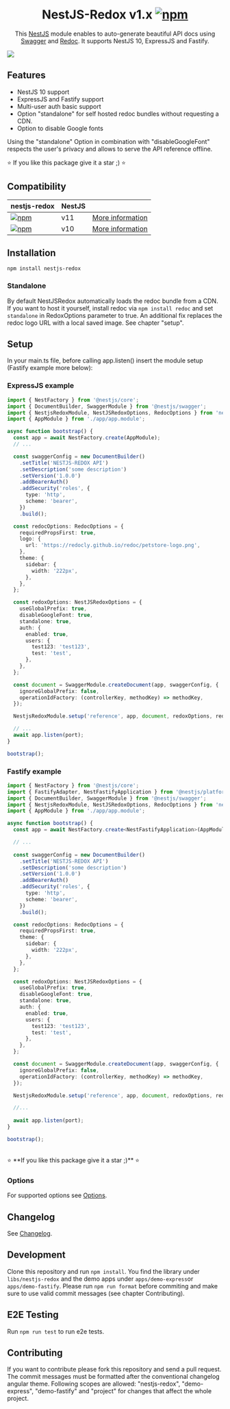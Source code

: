 <h1 style="text-align: center;" align="center">NestJS-Redox v1.x <a href="https://www.npmjs.com/package/nestjs-redox/v/1x"><img alt="npm" src="https://img.shields.io/npm/v/nestjs-redox/1x"></a></h1>

<p style="text-align: center;" align="center">This <a href="https://docs.nestjs.com/">NestJS</a> module enables to auto-generate beautiful API docs using <a href="https://www.openapis.org/">Swagger</a> and <a href="https://github.com/Redocly/redoc/tree/main">Redoc</a>. It supports NestJS 10, ExpressJS and Fastify.</p>

<img src="https://raw.githubusercontent.com/Redocly/redoc/main/demo/redoc-demo.png" />

## Features

- NestJS 10 support
- ExpressJS and Fastify support
- Multi-user auth basic support
- Option "standalone" for self hosted redoc bundles without requesting a CDN.
- Option to disable Google fonts

Using the "standalone" Option in combination with "disableGoogleFont" respects the user's privacy and allows to serve the API reference offline.

⭐️ If you like this package give it a star ;) ⭐️

## Compatibility

<table>
<thead>
<tr>
<th>nestjs-redox</th>
<th>NestJS</th>
<th></th>
</tr>
</thead>
<tbody>
<tr>
<td>
  <a href="https://www.npmjs.com/package/nestjs-redox"><img alt="npm" src="https://img.shields.io/npm/v/nestjs-redox/latest"></a>
</td>
<td>
  v11
</td>
<td><a href="https://github.com/julianpoemp/nestjs-redox/blob/main/README.md">More information</a></td>
</tr>
<tr>
<td>
  <a href="https://www.npmjs.com/package/nestjs-redox/v/1x"><img alt="npm" src="https://img.shields.io/npm/v/nestjs-redox/1x"></a>
</td>
<td>
  v10
</td>
<td><a href="https://github.com/julianpoemp/nestjs-redox/blob/v1.x/README.md">More information</a></td>
</tr>
</tbody>
</table>

## Installation

`npm install nestjs-redox`

### Standalone

By default NestJSRedox automatically loads the redoc bundle from a CDN. If you want to host it yourself, install redoc via `npm install redoc` and set `standalone` in RedoxOptions parameter to true. An additional fix replaces the redoc logo URL with a local saved image.
See chapter "setup".

## Setup

In your main.ts file, before calling app.listen() insert the module setup (Fastify example more below):

### ExpressJS example

```typescript
import { NestFactory } from '@nestjs/core';
import { DocumentBuilder, SwaggerModule } from '@nestjs/swagger';
import { NestjsRedoxModule, NestJSRedoxOptions, RedocOptions } from 'nestjs-redox';
import { AppModule } from './app/app.module';

async function bootstrap() {
  const app = await NestFactory.create(AppModule);
  // ...

  const swaggerConfig = new DocumentBuilder()
    .setTitle('NESTJS-REDOX API')
    .setDescription('some description')
    .setVersion('1.0.0')
    .addBearerAuth()
    .addSecurity('roles', {
      type: 'http',
      scheme: 'bearer',
    })
    .build();

  const redocOptions: RedocOptions = {
    requiredPropsFirst: true,
    logo: {
      url: 'https://redocly.github.io/redoc/petstore-logo.png',
    },
    theme: {
      sidebar: {
        width: '222px',
      },
    },
  };

  const redoxOptions: NestJSRedoxOptions = {
    useGlobalPrefix: true,
    disableGoogleFont: true,
    standalone: true,
    auth: {
      enabled: true,
      users: {
        test123: 'test123',
        test: 'test',
      },
    },
  };

  const document = SwaggerModule.createDocument(app, swaggerConfig, {
    ignoreGlobalPrefix: false,
    operationIdFactory: (controllerKey, methodKey) => methodKey,
  });

  NestjsRedoxModule.setup('reference', app, document, redoxOptions, redocOptions);

  // ...
  await app.listen(port);
}

bootstrap();
```

### Fastify example

```typescript
import { NestFactory } from '@nestjs/core';
import { FastifyAdapter, NestFastifyApplication } from '@nestjs/platform-fastify';
import { DocumentBuilder, SwaggerModule } from '@nestjs/swagger';
import { NestjsRedoxModule, NestJSRedoxOptions, RedocOptions } from 'nestjs-redox';
import { AppModule } from './app/app.module';

async function bootstrap() {
  const app = await NestFactory.create<NestFastifyApplication>(AppModule, new FastifyAdapter());

  // ...
  
  const swaggerConfig = new DocumentBuilder()
    .setTitle('NESTJS-REDOX API')
    .setDescription('some description')
    .setVersion('1.0.0')
    .addBearerAuth()
    .addSecurity('roles', {
      type: 'http',
      scheme: 'bearer',
    })
    .build();

  const redocOptions: RedocOptions = {
    requiredPropsFirst: true,
    theme: {
      sidebar: {
        width: '222px',
      },
    },
  };

  const redoxOptions: NestJSRedoxOptions = {
    useGlobalPrefix: true,
    disableGoogleFont: true,
    standalone: true,
    auth: {
      enabled: true,
      users: {
        test123: 'test123',
        test: 'test',
      },
    },
  };

  const document = SwaggerModule.createDocument(app, swaggerConfig, {
    ignoreGlobalPrefix: false,
    operationIdFactory: (controllerKey, methodKey) => methodKey,
  });

  NestjsRedoxModule.setup('reference', app, document, redoxOptions, redocOptions);

  //... 
  
  await app.listen(port);
}

bootstrap();
```
<br/>
⭐️ **If you like this package give it a star ;)** ⭐️

### Options

For supported options see [Options](https://github.com/julianpoemp/nestjs-redox/blob/main/libs/nestjs-redox/src/lib/types.ts).

## Changelog

See [Changelog](https://github.com/julianpoemp/nestjs-redox/blob/main/libs/nestjs-redox/CHANGELOG.md).

## Development

Clone this repository and run `npm install`. You find the library under `libs/nestjs-redox` and the demo apps under `apps/demo-express`or `apps/demo-fastify`. Please run `npm run format` before commiting and make sure to use valid commit messages (see chapter Contributing).

## E2E Testing

Run `npm run test` to run e2e tests.

## Contributing

If you want to contribute please fork this repository and send a pull request. The commit messages must be formatted after the conventional changelog angular theme. Following scopes are allowed: "nestjs-redox", "demo-express", "demo-fastify" and "project" for changes that affect the whole project.
